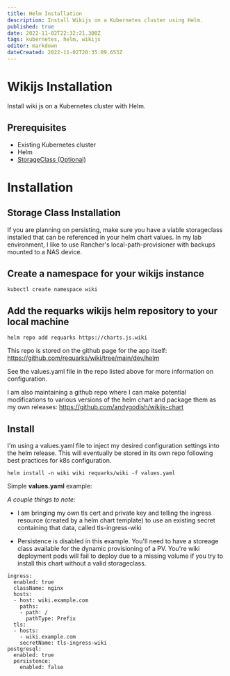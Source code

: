 ```yaml
---
title: Helm Installation
description: Install Wikijs on a Kubernetes cluster using Helm.
published: true
date: 2022-11-02T22:32:21.300Z
tags: kubernetes, helm, wikijs
editor: markdown
dateCreated: 2022-11-02T20:35:09.653Z
---
```


# Wikijs Installation

Install wiki js on a Kubernetes cluster with Helm. 

## Prerequisites
- Existing Kubernetes cluster
- Helm
- [StorageClass (Optional)](https://github.com/rancher/local-path-provisioner)

# Installation

## Storage Class Installation

If you are planning on persisting, make sure you have a viable storageclass installed that can be referenced in your helm chart values. In my lab environment, I like to use Rancher's local-path-provisioner with backups mounted to a NAS device. 

## Create a namespace for your wikijs instance

`kubectl create namespace wiki`

## Add the requarks wikijs helm repository to your local machine

`helm repo add requarks https://charts.js.wiki`

This repo is stored on the github page for the app itself:
https://github.com/requarks/wiki/tree/main/dev/helm 

See the values.yaml file in the repo listed above for more information on configuration.

I am also maintaining a github repo where I can make potential modifications to various versions of the helm chart and package them as my own releases: 
https://github.com/andygodish/wikijs-chart

## Install 

I'm using a values.yaml file to inject my desired configuration settings into the helm release. This will eventually be stored in its own repo following best practices for k8s configuration. 

`helm install -n wiki wiki requarks/wiki -f values.yaml`

Simple **values.yaml** example: 

*A couple things to note:*

- I am bringing my own tls cert and private key and telling the ingress resource (created by a helm chart template) to use an existing secret containing that data, called tls-ingress-wiki

- Persistence is disabled in this example. You'll need to have a storeage class available for the dynamic provisioning of a PV. You're wiki deployment pods will fail to deploy due to a missing volume if you try to install this chart without a valid storageclass.
```
ingress:
  enabled: true
  className: nginx
  hosts: 
  - host: wiki.example.com
    paths: 
    - path: /
      pathType: Prefix 
  tls:
  - hosts:
    - wiki.example.com
    secretName: tls-ingress-wiki
postgresql:
  enabled: true
  persistence:
    enabled: false
```




